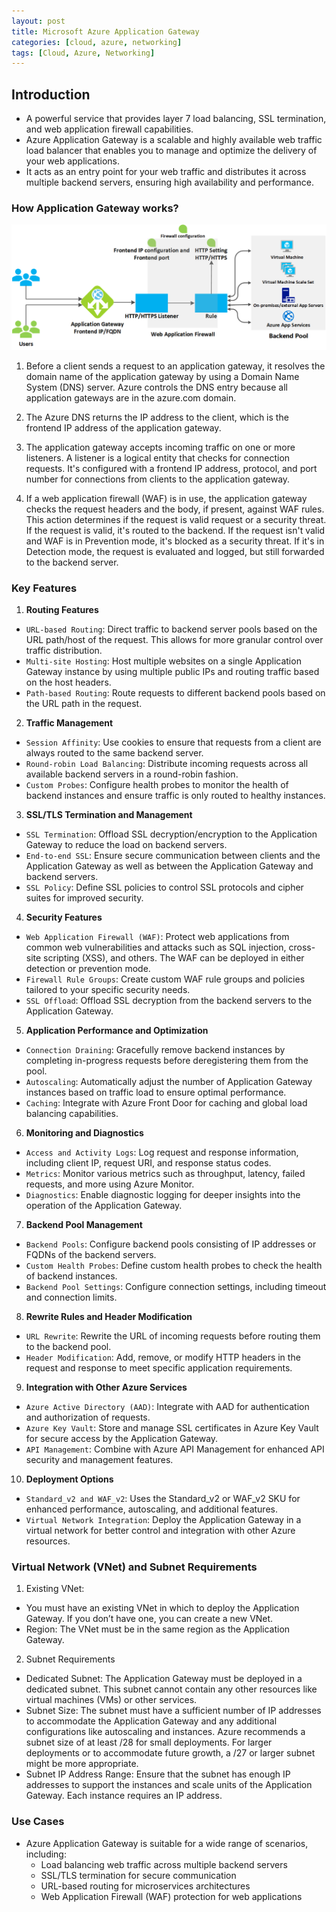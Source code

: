 ```yaml
---
layout: post
title: Microsoft Azure Application Gateway
categories: [cloud, azure, networking]
tags: [Cloud, Azure, Networking]
---
```


## Introduction
- A powerful service that provides layer 7 load balancing, SSL termination, and web application firewall capabilities.
- Azure Application Gateway is a scalable and highly available web traffic load balancer that enables you to manage and optimize the delivery of your web applications. 
- It acts as an entry point for your web traffic and distributes it across multiple backend servers, ensuring high availability and performance.

### How Application Gateway works?

![Application Gateway](/assets/img/cloud/azure/how-application-gateway-works.png)

1. Before a client sends a request to an application gateway, it resolves the domain name of the application gateway by using a Domain Name System (DNS) server. Azure controls the DNS entry because all application gateways are in the azure.com domain.

2. The Azure DNS returns the IP address to the client, which is the frontend IP address of the application gateway.

3. The application gateway accepts incoming traffic on one or more listeners. A listener is a logical entity that checks for connection requests. It's configured with a frontend IP address, protocol, and port number for connections from clients to the application gateway.

4. If a web application firewall (WAF) is in use, the application gateway checks the request headers and the body, if present, against WAF rules. This action determines if the request is valid request or a security threat. If the request is valid, it's routed to the backend. If the request isn't valid and WAF is in Prevention mode, it's blocked as a security threat. If it's in Detection mode, the request is evaluated and logged, but still forwarded to the backend server.

### Key Features

1. **Routing Features**
- `URL-based Routing`: Direct traffic to backend server pools based on the URL path/host of the request. This allows for more granular control over traffic distribution.
- `Multi-site Hosting`: Host multiple websites on a single Application Gateway instance by using multiple public IPs and routing traffic based on the host headers.
- `Path-based Routing`: Route requests to different backend pools based on the URL path in the request.

2. **Traffic Management**
- `Session Affinity`: Use cookies to ensure that requests from a client are always routed to the same backend server.
- `Round-robin Load Balancing`: Distribute incoming requests across all available backend servers in a round-robin fashion.
- `Custom Probes`: Configure health probes to monitor the health of backend instances and ensure traffic is only routed to healthy instances.

3. **SSL/TLS Termination and Management**
- `SSL Termination`: Offload SSL decryption/encryption to the Application Gateway to reduce the load on backend servers.
- `End-to-end SSL`: Ensure secure communication between clients and the Application Gateway as well as between the Application Gateway and backend servers.
- `SSL Policy`: Define SSL policies to control SSL protocols and cipher suites for improved security.

4. **Security Features**
- `Web Application Firewall (WAF)`: Protect web applications from common web vulnerabilities and attacks such as SQL injection, cross-site scripting (XSS), and others. The WAF can be deployed in either detection or prevention mode.
- `Firewall Rule Groups`: Create custom WAF rule groups and policies tailored to your specific security needs.
- `SSL Offload`: Offload SSL decryption from the backend servers to the Application Gateway.

5. **Application Performance and Optimization**
- `Connection Draining`: Gracefully remove backend instances by completing in-progress requests before deregistering them from the pool.
- `Autoscaling`: Automatically adjust the number of Application Gateway instances based on traffic load to ensure optimal performance.
- `Caching`: Integrate with Azure Front Door for caching and global load balancing capabilities.

6. **Monitoring and Diagnostics**
- `Access and Activity Logs`: Log request and response information, including client IP, request URI, and response status codes.
- `Metrics`: Monitor various metrics such as throughput, latency, failed requests, and more using Azure Monitor.
- `Diagnostics`: Enable diagnostic logging for deeper insights into the operation of the Application Gateway.

7. **Backend Pool Management**
- `Backend Pools`: Configure backend pools consisting of IP addresses or FQDNs of the backend servers.
- `Custom Health Probes`: Define custom health probes to check the health of backend instances.
- `Backend Pool Settings`: Configure connection settings, including timeout and connection limits.

8. **Rewrite Rules and Header Modification**
- `URL Rewrite`: Rewrite the URL of incoming requests before routing them to the backend pool.
- `Header Modification`: Add, remove, or modify HTTP headers in the request and response to meet specific application requirements.

9. **Integration with Other Azure Services**
- `Azure Active Directory (AAD)`: Integrate with AAD for authentication and authorization of requests.
- `Azure Key Vault`: Store and manage SSL certificates in Azure Key Vault for secure access by the Application Gateway.
- `API Management`: Combine with Azure API Management for enhanced API security and management features.

10. **Deployment Options**
- `Standard_v2 and WAF_v2`: Uses the Standard_v2 or WAF_v2 SKU for enhanced performance, autoscaling, and additional features.
- `Virtual Network Integration`: Deploy the Application Gateway in a virtual network for better control and integration with other Azure resources.


### Virtual Network (VNet) and Subnet Requirements
1. Existing VNet:
- You must have an existing VNet in which to deploy the Application Gateway. If you don’t have one, you can create a new VNet.
- Region: The VNet must be in the same region as the Application Gateway.

2. Subnet Requirements
- Dedicated Subnet: The Application Gateway must be deployed in a dedicated subnet. This subnet cannot contain any other resources like virtual machines (VMs) or other services.
- Subnet Size: The subnet must have a sufficient number of IP addresses to accommodate the Application Gateway and any additional configurations like autoscaling and instances. Azure recommends a subnet size of at least /28 for small deployments. For larger deployments or to accommodate future growth, a /27 or larger subnet might be more appropriate.
- Subnet IP Address Range: Ensure that the subnet has enough IP addresses to support the instances and scale units of the Application Gateway. Each instance requires an IP address. 

### Use Cases

- Azure Application Gateway is suitable for a wide range of scenarios, including:
    + Load balancing web traffic across multiple backend servers
    + SSL/TLS termination for secure communication
    + URL-based routing for microservices architectures
    + Web Application Firewall (WAF) protection for web applications

